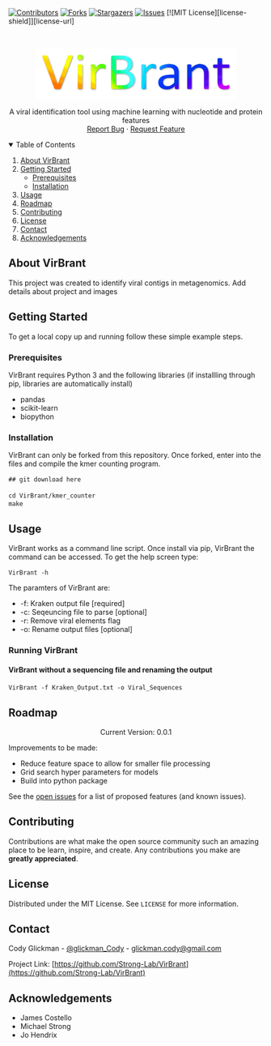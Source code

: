 <!-- PROJECT SHIELDS -->
<!--
*** I'm using markdown "reference style" links for readability.
*** Reference links are enclosed in brackets [ ] instead of parentheses ( ).
*** See the bottom of this document for the declaration of the reference variables
*** for contributors-url, forks-url, etc. This is an optional, concise syntax you may use.
*** https://www.markdownguide.org/basic-syntax/#reference-style-links
-->
[![Contributors][contributors-shield]][contributors-url]
[![Forks][forks-shield]][forks-url]
[![Stargazers][stars-shield]][stars-url]
[![Issues][issues-shield]][issues-url]
[![MIT License][license-shield]][license-url]


<!-- PROJECT LOGO -->
<br />
<p align="center">
  <a href="https://github.com/Strong-Lab/VirBrant">
    <img src="images/logo.jpg" alt="Logo" width="400" height="100">
  </a>
  <p align="center">
    A viral identification tool using machine learning with nucleotide and protein features
    <br />
    <a href="https://github.com/Strong-Lab/VirBrant/issues">Report Bug</a>
    ·
    <a href="https://github.com/Strong-Lab/VirBrant/issues">Request Feature</a>
  </p>
</p>



<!-- TABLE OF CONTENTS -->
<details open="open">
  <summary>Table of Contents</summary>
  <ol>
    <li>
      <a href="#about-virbrant">About VirBrant</a>
    </li>
    <li>
      <a href="#getting-started">Getting Started</a>
      <ul>
        <li><a href="#prerequisites">Prerequisites</a></li>
        <li><a href="#installation">Installation</a></li>
      </ul>
    </li>
    <li><a href="#usage">Usage</a></li>
    <li><a href="#roadmap">Roadmap</a></li>
    <li><a href="#contributing">Contributing</a></li>
    <li><a href="#license">License</a></li>
    <li><a href="#contact">Contact</a></li>
    <li><a href="#acknowledgements">Acknowledgements</a></li>
  </ol>
</details>



<!-- ABOUT THE PROJECT -->
## About VirBrant

This project was created to identify viral contigs in metagenomics. Add details about project and images

<!-- GETTING STARTED -->
## Getting Started

To get a local copy up and running follow these simple example steps.

### Prerequisites

VirBrant requires Python 3 and the following libraries (if installling through pip, libraries are automatically install)
* pandas
* scikit-learn
* biopython


### Installation

VirBrant can only be forked from this repository. Once forked, enter into the files and compile the kmer counting program. 

```
## git download here

cd VirBrant/kmer_counter
make
```

<!-- USAGE EXAMPLES -->
## Usage
VirBrant works as a command line script. Once install via pip, VirBrant the command can be accessed. To get the help screen type:
```
VirBrant -h
```

The paramters of VirBrant are:
* -f: Kraken output file \[required]
* -c: Seqeuncing file to parse \[optional]
* -r: Remove viral elements flag
* -o: Rename output files \[optional]


### Running VirBrant 

#### VirBrant without a sequencing file and renaming the output
```
VirBrant -f Kraken_Output.txt -o Viral_Sequences
```


<!-- ROADMAP -->
## Roadmap

<p align="center">
    Current Version: 0.0.1
</p>

Improvements to be made:
- Reduce feature space to allow for smaller file processing
- Grid search hyper parameters for models
- Build into python package


See the [open issues](https://github.com/othneildrew/Best-README-Template/issues) for a list of proposed features (and known issues).


<!-- CONTRIBUTING -->
## Contributing

Contributions are what make the open source community such an amazing place to be learn, inspire, and create. Any contributions you make are **greatly appreciated**.

<!-- LICENSE -->
## License

Distributed under the MIT License. See `LICENSE` for more information.


<!-- CONTACT -->
## Contact

Cody Glickman - [@glickman_Cody](https://twitter.com/glickman_cody) - glickman.cody@gmail.com

Project Link: [https://github.com/Strong-Lab/VirBrant](https://github.com/Strong-Lab/VirBrant)



<!-- ACKNOWLEDGEMENTS -->
## Acknowledgements
* James Costello
* Michael Strong
* Jo Hendrix





<!-- MARKDOWN LINKS & IMAGES -->
<!-- https://www.markdownguide.org/basic-syntax/#reference-style-links -->
[contributors-shield]: https://img.shields.io/github/contributors/Strong-Lab/VirBrant.svg?style=for-the-badge
[contributors-url]: https://github.com/ontributors/Strong-Lab/VirBrant/graphs/contributors
[forks-shield]: https://img.shields.io/github/forks/Strong-Lab/VirBrant.svg?style=for-the-badge
[forks-url]: https://github.com/Strong-Lab/VirBrant/network/members
[stars-shield]: https://img.shields.io/github/stars/Strong-Lab/VirBrant.svg?style=for-the-badge
[stars-url]: https://github.com/Strong-Lab/VirBrant/stargazers
[issues-shield]: https://img.shields.io/github/issues/Strong-Lab/VirBrant.svg?style=for-the-badge
[issues-url]: https://github.com/Strong-Lab/VirBrant/issues


